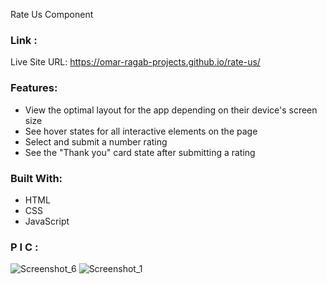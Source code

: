 Rate Us Component

### Link :

Live Site URL: https://omar-ragab-projects.github.io/rate-us/

### Features:

- View the optimal layout for the app depending on their device's screen size
- See hover states for all interactive elements on the page
- Select and submit a number rating
- See the "Thank you" card state after submitting a rating

### Built With:

- HTML
- CSS
- JavaScript

### P I C :

![Screenshot_6](https://github.com/Omar-Ragab-Projects/rate-us/assets/158287908/ae9b2f74-4acd-4c80-9c9e-1c0bdc7148c7)
![Screenshot_1](https://github.com/Omar-Ragab-Projects/rate-us/assets/158287908/38ad8d64-9720-4618-b595-a9a642dde097)
